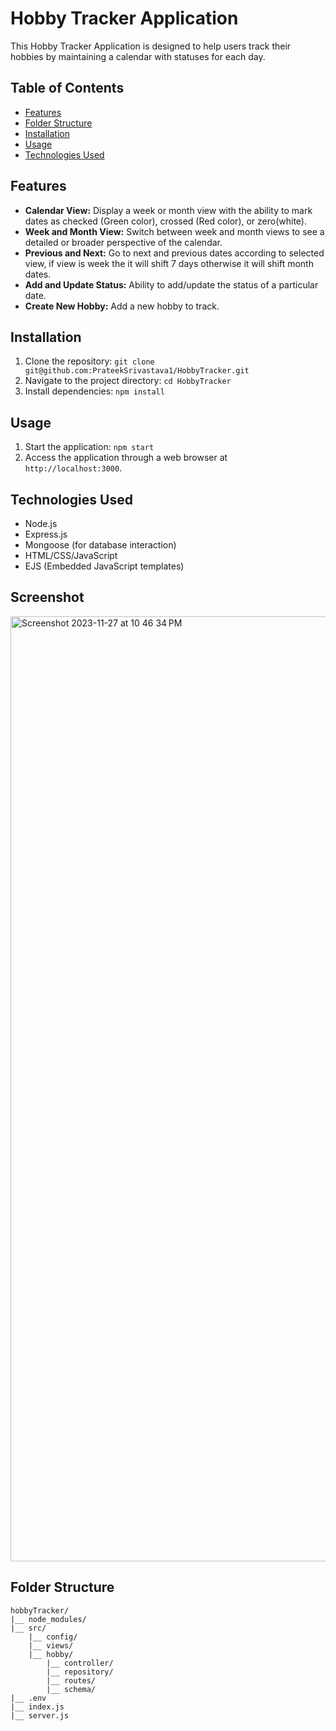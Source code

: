 # Hobby Tracker Application

This Hobby Tracker Application is designed to help users track their hobbies by maintaining a calendar with statuses for each day.

## Table of Contents

- [Features](#features)
- [Folder Structure](#folder-structure)
- [Installation](#installation)
- [Usage](#usage)
- [Technologies Used](#technologies-used)

## Features

- **Calendar View:** Display a week or month view with the ability to mark dates as checked (Green color), crossed (Red color), or zero(white).
- **Week and Month View:** Switch between week and month views to see a detailed or broader perspective of the calendar.
- **Previous and Next:** Go to next and previous dates according to selected view, if view is week the it will shift 7 days otherwise it will shift month dates.
- **Add and Update Status:** Ability to add/update the status of a particular date.
- **Create New Hobby:** Add a new hobby to track.

## Installation

1. Clone the repository: `git clone git@github.com:PrateekSrivastava1/HobbyTracker.git`
2. Navigate to the project directory: `cd HobbyTracker`
3. Install dependencies: `npm install`

## Usage

1. Start the application: `npm start`
2. Access the application through a web browser at `http://localhost:3000`.

## Technologies Used

- Node.js
- Express.js
- Mongoose (for database interaction)
- HTML/CSS/JavaScript
- EJS (Embedded JavaScript templates)

## Screenshot
<img width="1512" alt="Screenshot 2023-11-27 at 10 46 34 PM" src="https://github.com/PrateekSrivastava1/HobbyTracker/assets/65366517/c1f8988b-e619-4217-bc75-a83369aa9311">


## Folder Structure

```plaintext
hobbyTracker/
|__ node_modules/
|__ src/
    |__ config/
    |__ views/
    |__ hobby/
        |__ controller/
        |__ repository/
        |__ routes/
        |__ schema/
|__ .env
|__ index.js
|__ server.js

```

```

```

